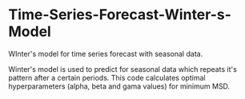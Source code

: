 # Time-Series-Forecast-Winter-s-Model
WInter's model for time series forecast with seasonal data.

Winter's model is used to predict for seasonal data which repeats it's pattern after a certain periods.
This code calculates optimal hyperparameters (alpha, beta and gama values) for minimum MSD.
